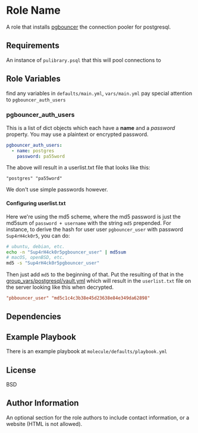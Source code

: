 Role Name
=========

A role that installs [pgbouncer](https://www.pgbouncer.org/) the connection pooler for postgresql. 



Requirements
------------

An instance of `pulibrary.psql` that this will pool connections to

Role Variables
--------------

find any variables in `defaults/main.yml`, `vars/main.yml` pay special attention to `pgbouncer_auth_users`

### pgbouncer_auth_users

This is a list of dict objects which each have a **name** and a *password* property. You may use a plaintext or encrypted password. 
```yml
pgbouncer_auth_users:
  - name: postgres
    password: pa55word
```
The above will result in a userlist.txt file that looks like this:
```
"postgres" "pa55word"
```
We don't use simple passwords however. 

#### Configuring userlist.txt

Here we're using the md5 scheme, where the md5 password is just the md5sum of `password + username` with the string `md5` prepended. For instance, to derive the hash for user  user `pgbouncer_user` with password `Sup4rH4ck0r5`, you can do:

```bash
# ubuntu, debian, etc.
echo -n "Sup4rH4ck0r5pgbouncer_user" | md5sum
# macOS, openBSD, etc.
md5 -s "Sup4rH4ck0r5pgbouncer_user"
```

Then just add `md5` to the beginning of that. Put the resulting of that in the [group_vars/postgresql/vault.yml](group_vars/postgresql/vault.yml) which will result in the `userlist.txt` file on the server looking like this when decrypted.

```ini
"pbbouncer_user" "md5c1c4c3b38e45d23638e84e349da62898"
```

Dependencies
------------


Example Playbook
----------------

There is an example playbook at `molecule/defaults/playbook.yml`


License
-------

BSD

Author Information
------------------

An optional section for the role authors to include contact information, or a
website (HTML is not allowed).
